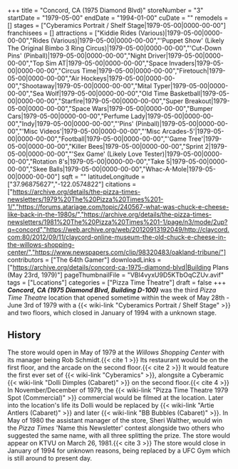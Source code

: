 +++
title = "Concord, CA (1975 Diamond Blvd)"
storeNumber = "3"
startDate = "1979-05-00"
endDate = "1994-01-00"
cuDate = ""
remodels = []
stages = ["Cyberamics Portrait / Shelf Stage|1979-05-00|0000-00-00"]
franchisees = []
attractions = ["Kiddie Rides (Various)|1979-05-00|0000-00-00","Rides (Various)|1979-05-00|0000-00-00","'Puppet Show' (Likely The Original Bimbo 3 Ring Circus)|1979-05-00|0000-00-00","'Cut-Down Pins' (Pinball)|1979-05-00|0000-00-00","Night Driver|1979-05-00|0000-00-00","Top Sim AT|1979-05-00|0000-00-00","Space Invaders|1979-05-00|0000-00-00","Circus Time|1979-05-00|0000-00-00","Firetouch|1979-05-00|0000-00-00","Air Hockeys|1979-05-00|0000-00-00","Shootaway|1979-05-00|0000-00-00","Mital Typer|1979-05-00|0000-00-00","Sea Wolf|1979-05-00|0000-00-00","Old Time Basketball|1979-05-00|0000-00-00","Starfire|1979-05-00|0000-00-00","Super Breakout|1979-05-00|0000-00-00","Space Wars|1979-05-00|0000-00-00","Bumper Cars|1979-05-00|0000-00-00","Perfume Lady|1979-05-00|0000-00-00","Indy|1979-05-00|0000-00-00","'Pins' (Pinball)|1979-05-00|0000-00-00","'Misc Videos'|1979-05-00|0000-00-00","'Misc Arcades-5'|1979-05-00|0000-00-00","Football|1979-05-00|0000-00-00","'Game Tree'|1979-05-00|0000-00-00","Killer Bees|1979-05-00|0000-00-00","Sprint 2|1979-05-00|0000-00-00","'Sex Game' (Likely Love Tester)|1979-05-00|0000-00-00","Rotation 8's|1979-05-00|0000-00-00","Take 5|1979-05-00|0000-00-00","Skee Balls|1979-05-00|0000-00-00","Whac-A-Mole|1979-05-00|0000-00-00"]
sqft = ""
latitudeLongitude = ["37.96875627","-122.0574822"]
citations = ["https://archive.org/details/the-pizza-times-newsletters/1979%20The%20Pizza%20Times%201-1/","https://forums.atariage.com/topic/240567-what-was-chuck-e-cheese-like-back-in-the-1980s/","https://archive.org/details/the-pizza-times-newsletters/1981%20The%20Pizza%20Times%201-1/page/n3/mode/2up?q=concord","https://web.archive.org/web/20120913192049/http://claycord.com:80/2012/09/11/claycord-online-museum-the-old-chuck-e-cheese-in-the-willows-shopping-center/","https://www.newspapers.com/clip/98320483/oakland-tribune/"]
contributors = ["The 64th Gamer"]
downloadLinks = ["https://archive.org/details/concord-ca-1975-diamond-blvd|Building Plans (May 23rd, 1979)"]
pageThumbnailFile = "VBl4vyxU9D5KTbOqCZUv.avif"
tags = ["Locations"]
categories = ["Pizza Time Theatre"]
draft = false
+++
***Concord, CA (1975 Diamond Blvd, Building D-100)*** was the third *Pizza Time Theatre* location that opened sometime within the week of May 28th - June 3rd of 1979 with a {{< wiki-link "Cyberamics Portrait / Shelf Stage" >}} and two floors, which closed in January of 1994 with a unknown stage.

## History

The store would open in May of 1979 at the *Willows Shopping Center* with its manager being Rob Schmidt.{{< cite 1 >}} Its restaurant would be on the first floor, and the arcade on the second floor.{{< cite 2 >}} It would feature the first ever set of {{< wiki-link "Cyberamics" >}}, alongsite a Cyberamic {{< wiki-link "Dolli Dimples (Cabaret)" >}} on the second floor.{{< cite 4 >}} In November/December of 1979, the {{< wiki-link "Pizza Time Theatre 1979 Spot (Commercial)" >}} commercial would be filmed at the location. Later into the location's life its Dolli would be replaced by {{< wiki-link "Artie Antlers (Cabaret)" >}} and later {{< wiki-link "BB Bubbles (Cabaret)" >}}. In May of 1980 the assistant manager of the store, Sheri Walther, would win the *Pizza Times* 'Name this Newsletter' contest alongside two others who suggested the same name, with all three splitting the prize. The store would appear on KTVU on March 26, 1981.{{< cite 3 >}} The store would close in January of 1994 for unknown reasons, being replaced by a UFC Gym which is still around to present day.